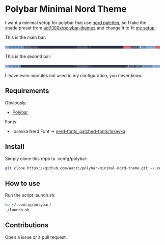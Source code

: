 # Polybar Minimal Nord Theme

I want a minimal setup for polybar that use [nord palettes](https://www.nordtheme.com/), so I take the shade preset from [adi1090x/polybar-themes](https://github.com/adi1090x/polybar-themes#shades) and change it to fit [my setup](https://github.com/Wabri/dotfiles).

This is the main bar:

![main_bar](screenshots/main_bar.png)

This is the second bar:

![second_bar](screenshots/second_bar.png)

I leave even modules not used in my configuration, you never know.

## Requirements

Obviously:

- [Polybar](https://github.com/polybar/polybar)

Fonts:

- Iosevka Nerd Font -> [nerd-fonts_patched-fonts/Iosevka](https://github.com/ryanoasis/nerd-fonts/tree/master/patched-fonts/Iosevka)

## Install

Simply clone this repo to .confg/polybar:

```Bash
git clone https://github.com/Wabri/polybar-minimal-nord-theme.git ~/.config/polybar
```

## How to use

Run the script launch.sh:

```Bash
cd ~/.config/polybar/
./launch.sh
```

## Contributions

Open a issue or a pull request.

